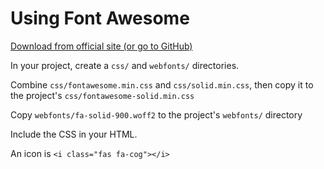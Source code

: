 # Using Font Awesome

[Download from official site (or go to GitHub)](https://fontawesome.com/how-to-use/on-the-web/setup/hosting-font-awesome-yourself)

In your project, create a `css/` and `webfonts/` directories.

Combine `css/fontawesome.min.css` and `css/solid.min.css`, then copy it to the project's `css/fontawesome-solid.min.css`

Copy `webfonts/fa-solid-900.woff2` to the project's `webfonts/` directory

Include the CSS in your HTML.

An icon is `<i class="fas fa-cog"></i>`